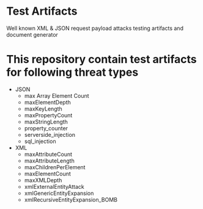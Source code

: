 # Test Artifacts
Well known XML &amp; JSON request payload attacks testing artifacts and document generator 

# This repository contain test artifacts for following threat types

* JSON
  * max Array Element Count
  * maxElementDepth
  * maxKeyLength
  * maxPropertyCount
  * maxStringLength
  * property_counter
  * serverside_injection
  * sql_injection
* XML
  * maxAttributeCount
  * maxAttributeLength
  * maxChildrenPerElement
  * maxElementCount
  * maxXMLDepth
  * xmlExternalEntityAttack
  * xmlGenericEntityExpansion
  * xmlRecursiveEntityExpansion_BOMB